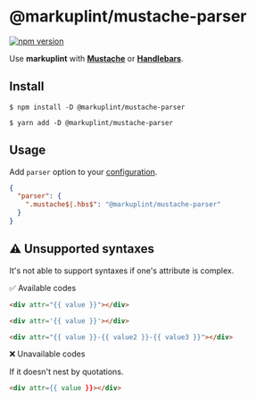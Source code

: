# @markuplint/mustache-parser

[![npm version](https://badge.fury.io/js/%40markuplint%2Fmustache-parser.svg)](https://www.npmjs.com/package/@markuplint/mustache-parser)

Use **markuplint** with [**Mustache**](https://mustache.github.io/) or [**Handlebars**](https://handlebarsjs.com/).

## Install

```shell
$ npm install -D @markuplint/mustache-parser

$ yarn add -D @markuplint/mustache-parser
```

## Usage

Add `parser` option to your [configuration](https://markuplint.dev/configuration/#properties/parser).

```json
{
  "parser": {
    ".mustache$|.hbs$": "@markuplint/mustache-parser"
  }
}
```

## :warning: Unsupported syntaxes

It's not able to support syntaxes if one's attribute is complex.

✅ Available codes

```html
<div attr="{{ value }}"></div>
```

<!-- prettier-ignore-start -->
```html
<div attr='{{ value }}'></div>
```
<!-- prettier-ignore-end -->

```html
<div attr="{{ value }}-{{ value2 }}-{{ value3 }}"></div>
```

❌ Unavailable codes

If it doesn't nest by quotations.

<!-- prettier-ignore-start -->
```html
<div attr={{ value }}></div>
```
<!-- prettier-ignore-end -->
